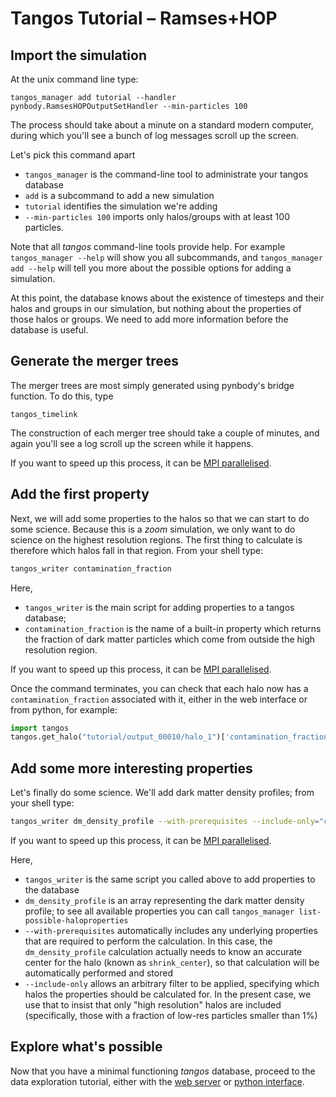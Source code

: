 Tangos Tutorial – Ramses+HOP
============================

Import the simulation
---------------------

At the unix command line type:

```
tangos_manager add tutorial --handler pynbody.RamsesHOPOutputSetHandler --min-particles 100
```

The process should take about a minute on a standard modern computer, during which you'll see a bunch of log messages 
scroll up the screen.
 
 Let's pick this command apart
 
  * `tangos_manager` is the command-line tool to administrate your tangos database
  * `add` is a subcommand to add a new simulation
  * `tutorial` identifies the simulation we're adding
  * `--min-particles 100` imports only halos/groups with at least 100 particles. 

 
Note that all _tangos_ command-line tools provide help. For example `tangos_manager --help` will show you all subcommands, and `tangos_manager add --help` will tell you more about the possible options for adding a simulation.
  
At this point, the database knows about the existence of timesteps and their halos and groups in our simulation, but nothing about the properties of those halos or groups. We need to add more information before the database is useful.

Generate the merger trees
-------------------------

The merger trees are most simply generated using pynbody's bridge function. To do this, type

```
tangos_timelink
```

The construction of each merger tree should take a couple of minutes,  and again you'll see a log scroll up the screen while it happens.

If you want to speed up this process, it can be [MPI parallelised](mpi.md).

Add the first property
----------------------
 
Next, we will add some properties to the halos so that we can start to do some science. Because this is a _zoom_ simulation,
we only want to do science on the highest resolution regions. The first thing to calculate is therefore which halos fall
in that region. From your shell type:
```bash
tangos_writer contamination_fraction
```

Here,
 * `tangos_writer` is the main script for adding properties to a tangos database;
 * `contamination_fraction` is the name of a built-in property which returns the fraction of dark matter particles
   which come from outside the high resolution region.
   
If you want to speed up this process, it can be [MPI parallelised](mpi.md).

Once the command terminates, you can check that each halo now has a `contamination_fraction` associated with it, either
in the web interface or from python, for example:

```python
import tangos
tangos.get_halo("tutorial/output_00010/halo_1")['contamination_fraction'] # -> returns the appropriate fraction
```

Add some more interesting properties
------------------------------------

Let's finally do some science. We'll add dark matter density profiles; from your shell type:
 
 ```bash
tangos_writer dm_density_profile --with-prerequisites --include-only="contamination_fraction<0.01"  
```

If you want to speed up this process, it can be [MPI parallelised](mpi.md).

Here,
 * `tangos_writer` is the same script you called above to add properties to the database
 * `dm_density_profile` is an array representing the dark matter density profile; to see all available properties
   you can call `tangos_manager list-possible-haloproperties`
 * `--with-prerequisites` automatically includes  any underlying properties that are required to perform the calculation. In this case,
   the `dm_density_profile` calculation actually needs to know an accurate center for the halo (known as `shrink_center`),
   so that calculation will be automatically performed and stored
 * `--include-only` allows an arbitrary filter to be applied, specifying which halos the properties should be calculated
   for. In the present case, we use that to insist that only "high resolution" halos are included (specifically, those
   with a fraction of low-res particles smaller than 1%)
 
 Explore what's possible
 -----------------------
 
 Now that you have a minimal functioning _tangos_ database, proceed to the data exploration tutorial, either with the
 [web server](data_exploration_python.md) or [python interface](data_exploration_python.md).
